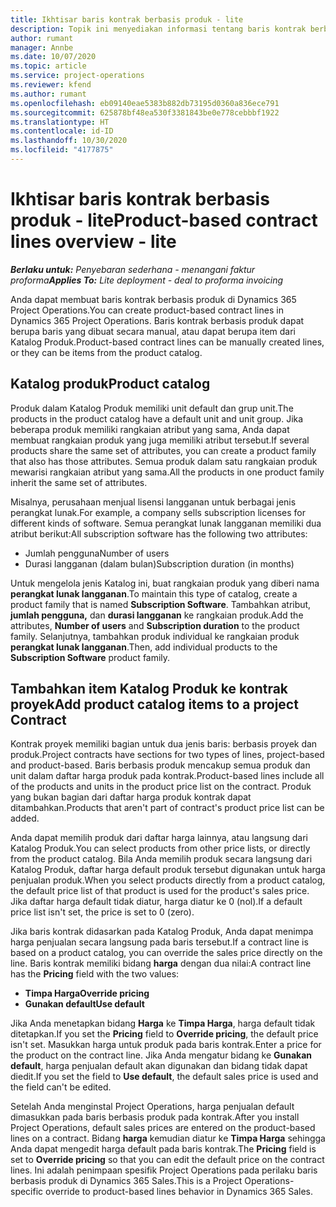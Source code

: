 ```yaml
---
title: Ikhtisar baris kontrak berbasis produk - lite
description: Topik ini menyediakan informasi tentang baris kontrak berbasis produk.
author: rumant
manager: Annbe
ms.date: 10/07/2020
ms.topic: article
ms.service: project-operations
ms.reviewer: kfend
ms.author: rumant
ms.openlocfilehash: eb09140eae5383b882db73195d0360a836ece791
ms.sourcegitcommit: 625878bf48ea530f3381843be0e778cebbbf1922
ms.translationtype: HT
ms.contentlocale: id-ID
ms.lasthandoff: 10/30/2020
ms.locfileid: "4177875"
---
```

# <a name="product-based-contract-lines-overview---lite"></a><span data-ttu-id="32402-103">Ikhtisar baris kontrak berbasis produk - lite</span><span class="sxs-lookup"><span data-stu-id="32402-103">Product-based contract lines overview - lite</span></span>

<span data-ttu-id="32402-104">_**Berlaku untuk:** Penyebaran sederhana - menangani faktur proforma_</span><span class="sxs-lookup"><span data-stu-id="32402-104">_**Applies To:** Lite deployment - deal to proforma invoicing_</span></span>

<span data-ttu-id="32402-105">Anda dapat membuat baris kontrak berbasis produk di Dynamics 365 Project Operations.</span><span class="sxs-lookup"><span data-stu-id="32402-105">You can create product-based contract lines in Dynamics 365 Project Operations.</span></span> <span data-ttu-id="32402-106">Baris kontrak berbasis produk dapat berupa baris yang dibuat secara manual, atau dapat berupa item dari Katalog Produk.</span><span class="sxs-lookup"><span data-stu-id="32402-106">Product-based contract lines can be manually created lines, or they can be items from the product catalog.</span></span>

## <a name="product-catalog"></a><span data-ttu-id="32402-107">Katalog produk</span><span class="sxs-lookup"><span data-stu-id="32402-107">Product catalog</span></span>

<span data-ttu-id="32402-108">Produk dalam Katalog Produk memiliki unit default dan grup unit.</span><span class="sxs-lookup"><span data-stu-id="32402-108">The products in the product catalog have a default unit and unit group.</span></span> <span data-ttu-id="32402-109">Jika beberapa produk memiliki rangkaian atribut yang sama, Anda dapat membuat rangkaian produk yang juga memiliki atribut tersebut.</span><span class="sxs-lookup"><span data-stu-id="32402-109">If several products share the same set of attributes, you can create a product family that also has those attributes.</span></span> <span data-ttu-id="32402-110">Semua produk dalam satu rangkaian produk mewarisi rangkaian atribut yang sama.</span><span class="sxs-lookup"><span data-stu-id="32402-110">All the products in one product family inherit the same set of attributes.</span></span>

<span data-ttu-id="32402-111">Misalnya, perusahaan menjual lisensi langganan untuk berbagai jenis perangkat lunak.</span><span class="sxs-lookup"><span data-stu-id="32402-111">For example, a company sells subscription licenses for different kinds of software.</span></span> <span data-ttu-id="32402-112">Semua perangkat lunak langganan memiliki dua atribut berikut:</span><span class="sxs-lookup"><span data-stu-id="32402-112">All subscription software has the following two attributes:</span></span>

- <span data-ttu-id="32402-113">Jumlah pengguna</span><span class="sxs-lookup"><span data-stu-id="32402-113">Number of users</span></span>
- <span data-ttu-id="32402-114">Durasi langganan (dalam bulan)</span><span class="sxs-lookup"><span data-stu-id="32402-114">Subscription duration (in months)</span></span>

<span data-ttu-id="32402-115">Untuk mengelola jenis Katalog ini, buat rangkaian produk yang diberi nama **perangkat lunak langganan**.</span><span class="sxs-lookup"><span data-stu-id="32402-115">To maintain this type of catalog, create a product family that is named **Subscription Software**.</span></span> <span data-ttu-id="32402-116">Tambahkan atribut, **jumlah pengguna,** dan **durasi langganan** ke rangkaian produk.</span><span class="sxs-lookup"><span data-stu-id="32402-116">Add the attributes, **Number of users** and **Subscription duration** to the product family.</span></span> <span data-ttu-id="32402-117">Selanjutnya, tambahkan produk individual ke rangkaian produk **perangkat lunak langganan**.</span><span class="sxs-lookup"><span data-stu-id="32402-117">Then, add individual products to the **Subscription Software** product family.</span></span>

## <a name="add-product-catalog-items-to-a-project-contract"></a><span data-ttu-id="32402-118">Tambahkan item Katalog Produk ke kontrak proyek</span><span class="sxs-lookup"><span data-stu-id="32402-118">Add product catalog items to a project Contract</span></span>

<span data-ttu-id="32402-119">Kontrak proyek memiliki bagian untuk dua jenis baris: berbasis proyek dan produk.</span><span class="sxs-lookup"><span data-stu-id="32402-119">Project contracts have sections for two types of lines, project-based and product-based.</span></span> <span data-ttu-id="32402-120">Baris berbasis produk mencakup semua produk dan unit dalam daftar harga produk pada kontrak.</span><span class="sxs-lookup"><span data-stu-id="32402-120">Product-based lines include all of the products and units in the product price list on the contract.</span></span> <span data-ttu-id="32402-121">Produk yang bukan bagian dari daftar harga produk kontrak dapat ditambahkan.</span><span class="sxs-lookup"><span data-stu-id="32402-121">Products that aren't part of contract's product price list can be added.</span></span>

<span data-ttu-id="32402-122">Anda dapat memilih produk dari daftar harga lainnya, atau langsung dari Katalog Produk.</span><span class="sxs-lookup"><span data-stu-id="32402-122">You can select products from other price lists, or directly from the product catalog.</span></span> <span data-ttu-id="32402-123">Bila Anda memilih produk secara langsung dari Katalog Produk, daftar harga default produk tersebut digunakan untuk harga penjualan produk.</span><span class="sxs-lookup"><span data-stu-id="32402-123">When you select products directly from a product catalog, the default price list of that product is used for the product's sales price.</span></span> <span data-ttu-id="32402-124">Jika daftar harga default tidak diatur, harga diatur ke 0 (nol).</span><span class="sxs-lookup"><span data-stu-id="32402-124">If a default price list isn't set, the price is set to 0 (zero).</span></span>

<span data-ttu-id="32402-125">Jika baris kontrak didasarkan pada Katalog Produk, Anda dapat menimpa harga penjualan secara langsung pada baris tersebut.</span><span class="sxs-lookup"><span data-stu-id="32402-125">If a contract line is based on a product catalog, you can override the sales price directly on the line.</span></span> <span data-ttu-id="32402-126">Baris kontrak memiliki bidang **harga** dengan dua nilai:</span><span class="sxs-lookup"><span data-stu-id="32402-126">A contract line has the **Pricing** field with the two values:</span></span>

- <span data-ttu-id="32402-127">**Timpa Harga**</span><span class="sxs-lookup"><span data-stu-id="32402-127">**Override pricing**</span></span>
- <span data-ttu-id="32402-128">**Gunakan default**</span><span class="sxs-lookup"><span data-stu-id="32402-128">**Use default**</span></span>

<span data-ttu-id="32402-129">Jika Anda menetapkan bidang **Harga** ke **Timpa Harga**, harga default tidak ditetapkan.</span><span class="sxs-lookup"><span data-stu-id="32402-129">If you set the **Pricing** field to **Override pricing**, the default price isn't set.</span></span> <span data-ttu-id="32402-130">Masukkan harga untuk produk pada baris kontrak.</span><span class="sxs-lookup"><span data-stu-id="32402-130">Enter a price for the product on the contract line.</span></span> <span data-ttu-id="32402-131">Jika Anda mengatur bidang ke **Gunakan default**, harga penjualan default akan digunakan dan bidang tidak dapat diedit.</span><span class="sxs-lookup"><span data-stu-id="32402-131">If you set the field to **Use default**, the default sales price is used and the field can't be edited.</span></span>

<span data-ttu-id="32402-132">Setelah Anda menginstal Project Operations, harga penjualan default dimasukkan pada baris berbasis produk pada kontrak.</span><span class="sxs-lookup"><span data-stu-id="32402-132">After you install Project Operations, default sales prices are entered on the product-based lines on a contract.</span></span> <span data-ttu-id="32402-133">Bidang **harga** kemudian diatur ke **Timpa Harga** sehingga Anda dapat mengedit harga default pada baris kontrak.</span><span class="sxs-lookup"><span data-stu-id="32402-133">The **Pricing** field is set to **Override pricing** so that you can edit the default price on the contract lines.</span></span> <span data-ttu-id="32402-134">Ini adalah penimpaan spesifik Project Operations pada perilaku baris berbasis produk di Dynamics 365 Sales.</span><span class="sxs-lookup"><span data-stu-id="32402-134">This is a Project Operations-specific override to product-based lines behavior in Dynamics 365 Sales.</span></span>

